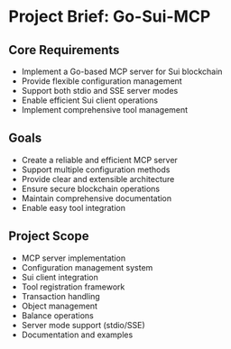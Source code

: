 # Project Brief: Go-Sui-MCP

## Core Requirements
- Implement a Go-based MCP server for Sui blockchain
- Provide flexible configuration management
- Support both stdio and SSE server modes
- Enable efficient Sui client operations
- Implement comprehensive tool management

## Goals
- Create a reliable and efficient MCP server
- Support multiple configuration methods
- Provide clear and extensible architecture
- Ensure secure blockchain operations
- Maintain comprehensive documentation
- Enable easy tool integration

## Project Scope
- MCP server implementation
- Configuration management system
- Sui client integration
- Tool registration framework
- Transaction handling
- Object management
- Balance operations
- Server mode support (stdio/SSE)
- Documentation and examples 